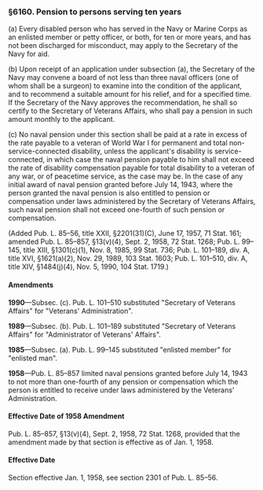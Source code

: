 ### §6160. Pension to persons serving ten years ###

(a) Every disabled person who has served in the Navy or Marine Corps as an enlisted member or petty officer, or both, for ten or more years, and has not been discharged for misconduct, may apply to the Secretary of the Navy for aid.

(b) Upon receipt of an application under subsection (a), the Secretary of the Navy may convene a board of not less than three naval officers (one of whom shall be a surgeon) to examine into the condition of the applicant, and to recommend a suitable amount for his relief, and for a specified time. If the Secretary of the Navy approves the recommendation, he shall so certify to the Secretary of Veterans Affairs, who shall pay a pension in such amount monthly to the applicant.

(c) No naval pension under this section shall be paid at a rate in excess of the rate payable to a veteran of World War I for permanent and total non-service-connected disability, unless the applicant's disability is service-connected, in which case the naval pension payable to him shall not exceed the rate of disability compensation payable for total disability to a veteran of any war, or of peacetime service, as the case may be. In the case of any initial award of naval pension granted before July 14, 1943, where the person granted the naval pension is also entitled to pension or compensation under laws administered by the Secretary of Veterans Affairs, such naval pension shall not exceed one-fourth of such pension or compensation.

(Added Pub. L. 85–56, title XXII, §2201(31)(C), June 17, 1957, 71 Stat. 161; amended Pub. L. 85–857, §13(v)(4), Sept. 2, 1958, 72 Stat. 1268; Pub. L. 99–145, title XIII, §1301(c)(1), Nov. 8, 1985, 99 Stat. 736; Pub. L. 101–189, div. A, title XVI, §1621(a)(2), Nov. 29, 1989, 103 Stat. 1603; Pub. L. 101–510, div. A, title XIV, §1484(j)(4), Nov. 5, 1990, 104 Stat. 1719.)

#### Amendments ####

**1990**—Subsec. (c). Pub. L. 101–510 substituted "Secretary of Veterans Affairs" for "Veterans' Administration".

**1989**—Subsec. (b). Pub. L. 101–189 substituted "Secretary of Veterans Affairs" for "Administrator of Veterans' Affairs".

**1985**—Subsec. (a). Pub. L. 99–145 substituted "enlisted member" for "enlisted man".

**1958**—Pub. L. 85–857 limited naval pensions granted before July 14, 1943 to not more than one-fourth of any pension or compensation which the person is entitled to receive under laws administered by the Veterans' Administration.

#### Effective Date of 1958 Amendment ####

Pub. L. 85–857, §13(v)(4), Sept. 2, 1958, 72 Stat. 1268, provided that the amendment made by that section is effective as of Jan. 1, 1958.

#### Effective Date ####

Section effective Jan. 1, 1958, see section 2301 of Pub. L. 85–56.